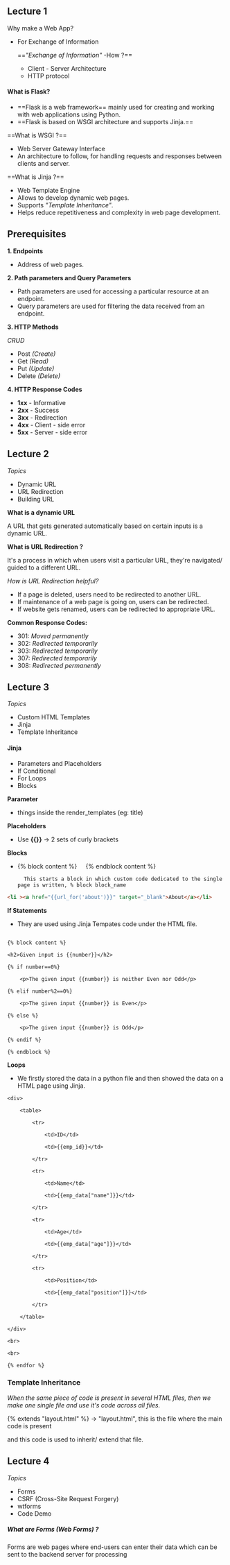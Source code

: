 
## Lecture 1

Why make a Web App? 
- For Exchange of Information

	==*"Exchange of Information"* -How ?==
	- Client - Server Architecture
	- HTTP protocol

#### What is Flask?

- ==Flask is a web framework== mainly used for creating and working with web applications using Python.
- ==Flask is based on WSGI architecture and supports Jinja.==

==What is WSGI ?==

- Web Server Gateway Interface
- An architecture to follow, for handling requests and responses between clients and server.

==What is Jinja ?==

- Web Template Engine
- Allows to develop dynamic web pages.
- Supports *"Template Inheritance"*.
- Helps reduce repetitiveness and complexity in web page development.


## Prerequisites

**1. Endpoints** 

- Address of web pages.

**2. Path parameters and Query Parameters**

- Path parameters are used for accessing a particular resource at an endpoint.
- Query parameters are used for filtering the data received from an endpoint.

**3. HTTP Methods**

*CRUD*
- Post *(Create)*  
- Get *(Read)*
- Put *(Update)*
- Delete *(Delete)*

**4. HTTP Response Codes**

- **1xx** - Informative 
- **2xx** - Success
- **3xx** - Redirection
- **4xx** - Client - side error
- **5xx** - Server - side error




## Lecture 2

*Topics*
- Dynamic URL
- URL Redirection
- Building URL

**What is a dynamic URL**

A URL that gets generated automatically based on certain inputs is a dynamic URL.


**What is URL Redirection ?**

It's a process in which when users visit a particular URL, they're navigated/ guided to a different URL.

*How is URL Redirection helpful?*

- If a page is deleted, users need to be redirected to another URL.
- If maintenance of a web page is going on, users can be redirected.
- If website gets renamed, users can be redirected to appropriate URL.

**Common Response Codes:**

-  301: *Moved permanently*
-  302: *Redirected temporarily*
-  303: *Redirected temporarily*
-  307: *Redirected temporarily*
-  308: *Redirected permanently*


## Lecture 3

*Topics*
- Custom HTML Templates
- Jinja
- Template Inheritance


#### Jinja

- Parameters and Placeholders
- If Conditional
- For Loops
- Blocks

**Parameter**

- things inside the render_templates (eg: title)

**Placeholders**

- Use **{{}}** -> 2 sets of curly brackets

**Blocks**

- {% block content %}
    {% endblock content %}

		This starts a block in which custom code dedicated to the single page is written, % block block_name

```html 
<li ><a href="{{url_for('about')}}" target="_blank">About</a></li>
```

**If Statements**

- They are used using Jinja Tempates code under the HTML file.
```

{% block content %}

<h2>Given input is {{number}}</h2>

{% if number==0%}

    <p>The given input {{number}} is neither Even nor Odd</p>

{% elif number%2==0%}

    <p>The given input {{number}} is Even</p>

{% else %}

    <p>The given input {{number}} is Odd</p>

{% endif %}

{% endblock %}

```

**Loops**

- We firstly stored the data in a python file and then showed the data on a HTML page using Jinja.
```{% for emp_id,emp_data in emps.items()%}
<div>

    <table>

        <tr>

            <td>ID</td>

            <td>{{emp_id}}</td>

        </tr>

        <tr>

            <td>Name</td>

            <td>{{emp_data["name"]}}</td>

        </tr>

        <tr>

            <td>Age</td>

            <td>{{emp_data["age"]}}</td>

        </tr>

        <tr>

            <td>Position</td>

            <td>{{emp_data["position"]}}</td>

        </tr>

    </table>

</div>

<br>

<br>

{% endfor %}
```
### Template Inheritance

*When the same piece of code is present in several HTML files, then we make one single file and use it's code across all files.*

{% extends "layout.html" %} -> "layout.html", this is the file where the main code is present

and this code is used to inherit/ extend that file.


## Lecture 4

*Topics*


- Forms
- CSRF (Cross-Site Request Forgery)
- wtforms
- Code Demo


##### What are Forms (Web Forms) ?

Forms are web pages where end-users can enter their data which can be sent to the backend server for processing
